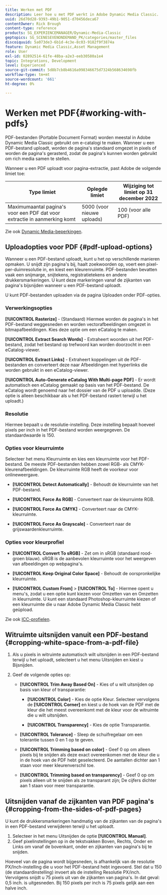 ```yaml
---
title: Werken met PDF
description: Leer hoe u met PDF werkt in Adobe Dynamic Media Classic.
uuid: 26d70d28-9393-49b1-9051-d70456deca67
contentOwner: Rick Brough
content-type: reference
products: SG_EXPERIENCEMANAGER/Dynamic-Media-Classic
geptopics: SG_SCENESEVENONDEMAND_PK/categories/master_files
discoiquuid: 5a073de3-6b1d-4c3e-8c03-9182f9f3874a
feature: Dynamic Media Classic,Asset Management
role: User
exl-id: 02892514-61fe-48ba-a2e3-eeb30580a1e4
topic: Integrations, Development
level: Experienced
source-git-commit: 5d8b7cb8b4616a998346675d7324b568634698fb
workflow-type: tm+mt
source-wordcount: '661'
ht-degree: 0%

---
```


# Werken met PDF{#working-with-pdfs}

PDF-bestanden (Portable Document Format) worden meestal in Adobe Dynamic Media Classic gebruikt om e-catalogi te maken. Wanneer u een PDF-bestand uploadt, worden de pagina&#39;s standaard omgezet in pixels of worden de pagina&#39;s gerasterd, zodat de pagina&#39;s kunnen worden gebruikt om rich media samen te stellen.

Wanneer u een PDF uploadt voor pagina-extractie, past Adobe de volgende limiet toe:

| Type limiet | Oplegde limiet | Wijziging tot limiet op 31 december 2022 |
| --- | --- | --- |
| Maximumaantal pagina&#39;s voor een PDF dat voor extractie in aanmerking komt | 5000 (voor nieuwe uploads) | 100 (voor alle PDF) |

Zie ook [Dynamic Media-beperkingen](/help/using/limitations.md).

## Uploadopties voor PDF {#pdf-upload-options}

Wanneer u een PDF-bestand uploadt, kunt u het op verschillende manieren opmaken. U snijdt zijn pagina&#39;s bij, haalt zoekwoorden op, voert een pixel-per-duimresolutie in, en kiest een kleurenruimte. PDF-bestanden bevatten vaak een snijmarge, snijtekens, registratietekens en andere drukkersmarkeringen. U kunt deze markeringen vanaf de zijkanten van pagina&#39;s bijsnijden wanneer u een PDF-bestand uploadt.

U kunt PDF-bestanden uploaden via de pagina Uploaden onder PDF-opties.

### Verwerkingsopties

**[!UICONTROL Rasterize]** - (Standaard) Hiermee worden de pagina&#39;s in het PDF-bestand weggesneden en worden vectorafbeeldingen omgezet in bitmapafbeeldingen. Kies deze optie om een eCatalog te maken.

**[!UICONTROL Extract Search Words]** - Extraheert woorden uit het PDF-bestand, zodat het bestand op trefwoord kan worden doorzocht in een eCatalog-viewer.

**[!UICONTROL Extract Links]** - Extraheert koppelingen uit de PDF-bestanden en converteert deze naar Afbeeldingen met hyperlinks die worden gebruikt in een eCatalog-viewer.

**[!UICONTROL Auto-Generate eCatalog With Multi-page PDF]** - Er wordt automatisch een eCatalog gemaakt op basis van het PDF-bestand. De eCatalog wordt genoemd naar het dossier van de PDF u uploadde. (Deze optie is alleen beschikbaar als u het PDF-bestand rastert terwijl u het uploadt.)

### Resolutie

Hiermee bepaalt u de resolutie-instelling. Deze instelling bepaalt hoeveel pixels per inch in het PDF-bestand worden weergegeven. De standaardwaarde is 150.

### Opties voor kleurruimte

Selecteer het menu Kleurruimte en kies een kleurruimte voor het PDF-bestand. De meeste PDF-bestanden hebben zowel RGB- als CMYK-kleurenafbeeldingen. De kleurruimte RGB heeft de voorkeur voor onlineweergave.

* **[!UICONTROL Detect Automatically]** - Behoudt de kleurruimte van het PDF-bestand.

* **[!UICONTROL Force As RGB]** - Converteert naar de kleurruimte RGB.

* **[!UICONTROL Force As CMYK]** - Converteert naar de CMYK-kleurruimte.

* **[!UICONTROL Force As Grayscale]** - Converteert naar de grijswaardenkleurruimte.

### Opties voor kleurprofiel

* **[!UICONTROL Convert To sRGB]** - Zet om in sRGB (standaard rood-groen blauw). sRGB is de aanbevolen kleurruimte voor het weergeven van afbeeldingen op webpagina&#39;s.

* **[!UICONTROL Keep Original Color Space]** - Behoudt de oorspronkelijke kleurruimte.

* **[!UICONTROL Custom From]** > **[!UICONTROL To]** - Hiermee opent u menu&#39;s, zodat u een optie kunt kiezen voor Omzetten van en Omzetten in kleurruimte. U kunt een standaard Photoshop-kleurruimte kiezen of een kleurruimte die u naar Adobe Dynamic Media Classic hebt geüpload.

Zie ook [ICC-profielen](/help/using/icc-profiles.md#icc_profiles).

## Witruimte uitsnijden vanuit een PDF-bestand {#cropping-white-space-from-a-pdf-file}

1. Als u pixels in witruimte automatisch wilt uitsnijden in een PDF-bestand terwijl u het uploadt, selecteert u het menu Uitsnijden en kiest u Bijsnijden.
1. Geef de volgende opties op:

   * **[!UICONTROL Trim Away Based On]** - Kies of u wilt uitsnijden op basis van kleur of transparantie:

      * **[!UICONTROL Color]** - Kies de optie Kleur. Selecteer vervolgens de **[!UICONTROL Corner]** en kiest u de hoek van de PDF met de kleur die het meest overeenkomt met de kleur voor de witruimte die u wilt uitsnijden.

      * **[!UICONTROL Transparency]** - Kies de optie Transparantie.

   * **[!UICONTROL Tolerance]** - Sleep de schuifregelaar om een tolerantie tussen 0 en 1 op te geven.

   * **[!UICONTROL Trimming based on color]** - Geef 0 op om alleen pixels bij te snijden als deze exact overeenkomen met de kleur die u in de hoek van de PDF hebt geselecteerd. De aantallen dichter aan 1 staan voor meer kleurenverschil toe.

   * **[!UICONTROL Trimming based on transparency]** - Geef 0 op om pixels alleen uit te snijden als ze transparant zijn; De cijfers dichter aan 1 staan voor meer transparantie.

## Uitsnijden vanaf de zijkanten van PDF pagina&#39;s {#cropping-from-the-sides-of-pdf-pages}

U kunt de drukkersmarkeringen handmatig van de zijkanten van de pagina&#39;s in een PDF-bestand verwijderen terwijl u het uploadt.

1. Selecteer in het menu Uitsnijden de optie **[!UICONTROL Manual]**.
1. Geef pixelinstellingen op in de tekstvakken Boven, Rechts, Onder en Links om vanaf de bovenkant, onder en zijkanten van pagina&#39;s bij te snijden.

Hoeveel van de pagina wordt bijgesneden, is afhankelijk van de resolutie PX/Inch-instelling die u voor het PDF-bestand hebt ingevoerd. Stel dat u 150 (de standaardinstelling) invoert als de instelling Resolutie PX/inch. Vervolgens snijdt u 75 pixels uit van de zijkanten van pagina&#39;s. In dat geval: 0,5 inch. is uitgesneden. Bij 150 pixels per inch is 75 pixels gelijk aan een halve inch.
